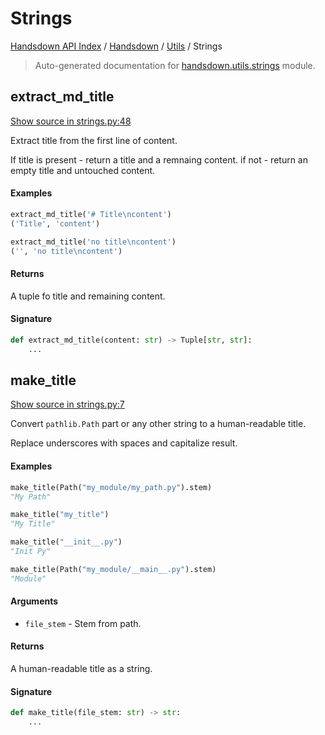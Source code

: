 # Strings

[Handsdown API Index](../../README.md#handsdown-api-index) / [Handsdown](../index.md#handsdown) / [Utils](./index.md#utils) / Strings

> Auto-generated documentation for [handsdown.utils.strings](https://github.com/vemel/handsdown/blob/main/handsdown/utils/strings.py) module.

## extract_md_title

[Show source in strings.py:48](https://github.com/vemel/handsdown/blob/main/handsdown/utils/strings.py#L48)

Extract title from the first line of content.

If title is present - return a title and a remnaing content.
if not - return an empty title and untouched content.

#### Examples

```python
extract_md_title('# Title\ncontent')
('Title', 'content')

extract_md_title('no title\ncontent')
('', 'no title\ncontent')
```

#### Returns

A tuple fo title and remaining content.

#### Signature

```python
def extract_md_title(content: str) -> Tuple[str, str]:
    ...
```



## make_title

[Show source in strings.py:7](https://github.com/vemel/handsdown/blob/main/handsdown/utils/strings.py#L7)

Convert `pathlib.Path` part or any other string to a human-readable title.

Replace underscores with spaces and capitalize result.

#### Examples

```python
make_title(Path("my_module/my_path.py").stem)
"My Path"

make_title("my_title")
"My Title"

make_title("__init__.py")
"Init Py"

make_title(Path("my_module/__main__.py").stem)
"Module"
```

#### Arguments

- `file_stem` - Stem from path.

#### Returns

A human-readable title as a string.

#### Signature

```python
def make_title(file_stem: str) -> str:
    ...
```
